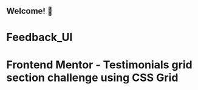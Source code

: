 ## Welcome! 👋

# Feedback_UI
# Frontend Mentor - Testimonials grid section challenge using CSS Grid 
